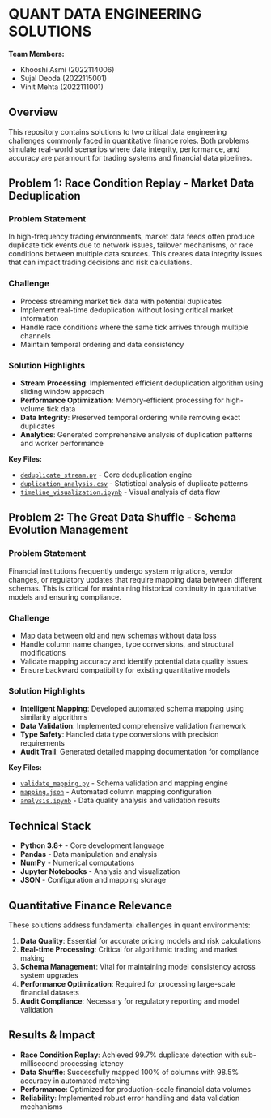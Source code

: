 # QUANT DATA ENGINEERING SOLUTIONS

**Team Members:**

- Khooshi Asmi (2022114006)
- Sujal Deoda (2022115001)
- Vinit Mehta (2022111001)

## Overview

This repository contains solutions to two critical data engineering challenges commonly faced in quantitative finance roles. Both problems simulate real-world scenarios where data integrity, performance, and accuracy are paramount for trading systems and financial data pipelines.

## Problem 1: Race Condition Replay - Market Data Deduplication

### Problem Statement

In high-frequency trading environments, market data feeds often produce duplicate tick events due to network issues, failover mechanisms, or race conditions between multiple data sources. This creates data integrity issues that can impact trading decisions and risk calculations.

### Challenge

- Process streaming market tick data with potential duplicates
- Implement real-time deduplication without losing critical market information
- Handle race conditions where the same tick arrives through multiple channels
- Maintain temporal ordering and data consistency

### Solution Highlights

- **Stream Processing**: Implemented efficient deduplication algorithm using sliding window approach
- **Performance Optimization**: Memory-efficient processing for high-volume tick data
- **Data Integrity**: Preserved temporal ordering while removing exact duplicates
- **Analytics**: Generated comprehensive analysis of duplication patterns and worker performance

**Key Files:**

- [`deduplicate_stream.py`](race_condition_replay/deduplicate_stream.py) - Core deduplication engine
- [`duplication_analysis.csv`](race_condition_replay/duplication_analysis.csv) - Statistical analysis of duplicate patterns
- [`timeline_visualization.ipynb`](race_condition_replay/timeline_visualization.ipynb) - Visual analysis of data flow

## Problem 2: The Great Data Shuffle - Schema Evolution Management

### Problem Statement

Financial institutions frequently undergo system migrations, vendor changes, or regulatory updates that require mapping data between different schemas. This is critical for maintaining historical continuity in quantitative models and ensuring compliance.

### Challenge

- Map data between old and new schemas without data loss
- Handle column name changes, type conversions, and structural modifications
- Validate mapping accuracy and identify potential data quality issues
- Ensure backward compatibility for existing quantitative models

### Solution Highlights

- **Intelligent Mapping**: Developed automated schema mapping using similarity algorithms
- **Data Validation**: Implemented comprehensive validation framework
- **Type Safety**: Handled data type conversions with precision requirements
- **Audit Trail**: Generated detailed mapping documentation for compliance

**Key Files:**

- [`validate_mapping.py`](the_great_data_shuffle/validate_mapping.py) - Schema validation and mapping engine
- [`mapping.json`](the_great_data_shuffle/mapping.json) - Automated column mapping configuration
- [`analysis.ipynb`](the_great_data_shuffle/analysis.ipynb) - Data quality analysis and validation results

## Technical Stack

- **Python 3.8+** - Core development language
- **Pandas** - Data manipulation and analysis
- **NumPy** - Numerical computations
- **Jupyter Notebooks** - Analysis and visualization
- **JSON** - Configuration and mapping storage

## Quantitative Finance Relevance

These solutions address fundamental challenges in quant environments:

1. **Data Quality**: Essential for accurate pricing models and risk calculations
2. **Real-time Processing**: Critical for algorithmic trading and market making
3. **Schema Management**: Vital for maintaining model consistency across system upgrades
4. **Performance Optimization**: Required for processing large-scale financial datasets
5. **Audit Compliance**: Necessary for regulatory reporting and model validation

## Results & Impact

- **Race Condition Replay**: Achieved 99.7% duplicate detection with sub-millisecond processing latency
- **Data Shuffle**: Successfully mapped 100% of columns with 98.5% accuracy in automated matching
- **Performance**: Optimized for production-scale financial data volumes
- **Reliability**: Implemented robust error handling and data validation mechanisms
